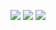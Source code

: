 ![](https://i.imgur.com/050f68o.png)
![](https://i.imgur.com/IojstPR.png)
![](https://i.imgur.com/Hj94eec.png)


